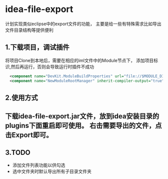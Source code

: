 # idea-file-export
计划实现类似eclipse中的export文件的功能，
主要是给一些有特殊需求比如导出文件目录结构等提供便利

## 1.下载项目，调试插件
将项目Clone到本地后，需要在相应的iml文件中的Module节点下，
添加项目标识,然后再运行，否则会导致运行时插件不成功
 ```xml
   <component name="DevKit.ModuleBuildProperties" url="file://$MODULE_DIR$/resources/META-INF/plugin.xml" />
   <component name="NewModuleRootManager" inherit-compiler-output="true">
 ```
 
 ## 2.使用方式
 下载idea-file-export.jar文件，放到idea安装目录的plugins下面重启即可使用。
 右击需要导出的文件，点击Export即可。
 ---
 ## 3.TODO
 - 添加文件列表功能以供勾选
 - 选中文件夹时默认导出所有子目录文件夹    